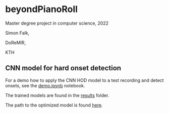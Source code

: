 # beyondPianoRoll
Master degree project in computer science, 2022

Simon Falk,

DoReMIR,

KTH

## CNN model for hard onset detection

For a demo how to apply the CNN HOD model to a test recording and detect onsets, see the
[demo.ipynb](demo.ipynb) notebook.

The trained models are found in the [results](results/) folder.

The path to the optimized model is found [here](model/__init__.py).